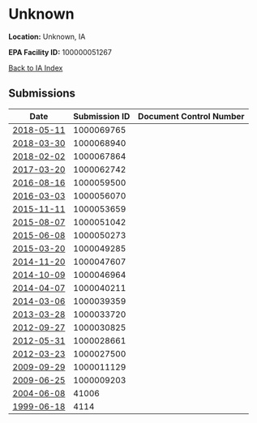 # Unknown

**Location:** Unknown, IA

**EPA Facility ID:** 100000051267

[Back to IA Index](../../index.md)

## Submissions

| Date | Submission ID | Document Control Number |
|------|--------------|-------------------------|
| [2018-05-11](submissions/1000069765.md) | 1000069765 |  |
| [2018-03-30](submissions/1000068940.md) | 1000068940 |  |
| [2018-02-02](submissions/1000067864.md) | 1000067864 |  |
| [2017-03-20](submissions/1000062742.md) | 1000062742 |  |
| [2016-08-16](submissions/1000059500.md) | 1000059500 |  |
| [2016-03-03](submissions/1000056070.md) | 1000056070 |  |
| [2015-11-11](submissions/1000053659.md) | 1000053659 |  |
| [2015-08-07](submissions/1000051042.md) | 1000051042 |  |
| [2015-06-08](submissions/1000050273.md) | 1000050273 |  |
| [2015-03-20](submissions/1000049285.md) | 1000049285 |  |
| [2014-11-20](submissions/1000047607.md) | 1000047607 |  |
| [2014-10-09](submissions/1000046964.md) | 1000046964 |  |
| [2014-04-07](submissions/1000040211.md) | 1000040211 |  |
| [2014-03-06](submissions/1000039359.md) | 1000039359 |  |
| [2013-03-28](submissions/1000033720.md) | 1000033720 |  |
| [2012-09-27](submissions/1000030825.md) | 1000030825 |  |
| [2012-05-31](submissions/1000028661.md) | 1000028661 |  |
| [2012-03-23](submissions/1000027500.md) | 1000027500 |  |
| [2009-09-29](submissions/1000011129.md) | 1000011129 |  |
| [2009-06-25](submissions/1000009203.md) | 1000009203 |  |
| [2004-06-08](submissions/41006.md) | 41006 |  |
| [1999-06-18](submissions/4114.md) | 4114 |  |
